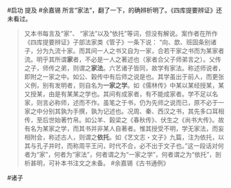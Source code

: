 #启功 提及 #余嘉锡 所言“家法”，翻了一下，的确辨析明了。《四库提要辨证》还未看过。
> 又本书每言及“家”、 “家法”以及“依托”等词，但没有解说。案作者在所作《四库提要辨证》子部法家类《管子》一条下说： “向、歆、班固条别诸子，分为九流十家。而其间一人之书又自为一家，合若干家之书而为某家者流。明乎其所谓**家**者，不必是一人之著述也（家者合父子师弟言之）。父传之子，师传之弟，则谓之**家法**。六艺诸子皆同，故学有家法。称述师说者，即附之一家之中。如公、榖传中有后师之说是也。其学虽出于前人，而更张义例，别有发明者，则自名为**一家之学**。如《儒林传》中某以某经授某，某又授某，由是有某某之学也。其间有成家者，有不能成家者。学不足以名家，则言必称师，述而不作。虽笔之于书，仍为先师之说而已，原不必于一家之中分别其孰为手撰，孰为记述也。况周、秦、西汉之书，其先多口耳相传，至后世始著竹帛。如公羊、榖梁之《春秋传》、伏生之《尚书大传》。故有名为某家之学，而其书并非某人自著者。惟其授受不明，学无家法，而妄相附会，称述古人，则谓之**依托**。如《艺文志・文子》九篇，注为依托，以其与孔子并时，而称周平王问，时代不合，必不出于文子也。”这一段话对何者为“家”，何者为“家法”，何者谓之为“一家之学”，何者谓之为“依托”，剖析甚明，可补本书注文之未备。 #余嘉锡《古书通例》

#诸子